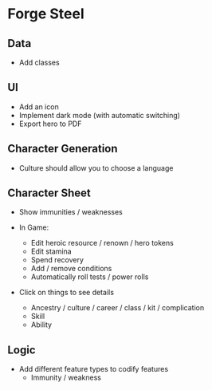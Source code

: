 # Forge Steel

## Data

* Add classes

## UI

* Add an icon
* Implement dark mode (with automatic switching)
* Export hero to PDF

## Character Generation

* Culture should allow you to choose a language

## Character Sheet

* Show immunities / weaknesses

* In Game:
  * Edit heroic resource / renown / hero tokens
  * Edit stamina
  * Spend recovery
  * Add / remove conditions
  * Automatically roll tests / power rolls

* Click on things to see details
  * Ancestry / culture / career / class / kit / complication
  * Skill
  * Ability

## Logic

* Add different feature types to codify features
  * Immunity / weakness
